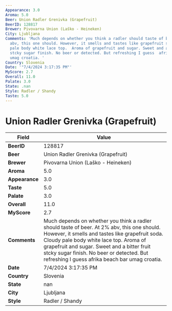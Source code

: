 ```yaml
---
Appearance: 3.0
Aroma: 5.0
Beer: Union Radler Grenivka (Grapefruit)
BeerID: 128817
Brewer: Pivovarna Union (Laško - Heineken)
City: Ljubljana
Comments: 'Much depends on whether you think a radler should taste of beer. At 2%
  abv, this one should. However, it smells and tastes like grapefruit soda. Cloudy
  pale body white lace top.  Aroma of grapefruit and sugar. Sweet and a bitter fruit
  stcky sugar finish. No beer or detected. But refreshing I guess  afrika beach bar
  umag croatia. '
Country: Slovenia
Date: '"7/4/2024 3:17:35 PM"'
MyScore: 2.7
Overall: 11.0
Palate: 3.0
State: .nan
Style: Radler / Shandy
Taste: 5.0
---
```


# Union Radler Grenivka (Grapefruit)

| Field         | Value |
|---------------|-------|
| **BeerID** | 128817 |
| **Beer** | Union Radler Grenivka (Grapefruit) |
| **Brewer** | Pivovarna Union (Laško - Heineken) |
| **Aroma** | 5.0 |
| **Appearance** | 3.0 |
| **Taste** | 5.0 |
| **Palate** | 3.0 |
| **Overall** | 11.0 |
| **MyScore** | 2.7 |
| **Comments** | Much depends on whether you think a radler should taste of beer. At 2% abv, this one should. However, it smells and tastes like grapefruit soda. Cloudy pale body white lace top.  Aroma of grapefruit and sugar. Sweet and a bitter fruit stcky sugar finish. No beer or detected. But refreshing I guess  afrika beach bar umag croatia.  |
| **Date** | 7/4/2024 3:17:35 PM |
| **Country** | Slovenia |
| **State** | nan |
| **City** | Ljubljana |
| **Style** | Radler / Shandy |
